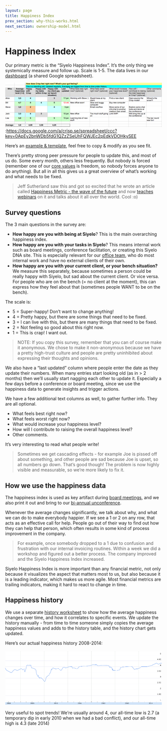 ```yaml
---
layout: page
title: Happiness Index
prev_section: why-this-works.html
next_section: ownership-model.html
---
```


# Happiness Index

Our primary metric is the “Siyelo Happiness Index”. It’s the only thing
we systemically measure and follow up. Scale is 1-5. The data lives in
our [dashboard](dashboard.html) (a shared Google spreadsheet).

![Happiness History](../assets/crisp/HappinessIndex.png "Happiness History"):https://docs.google.com/a/crisp.se/spreadsheet/ccc?key=0ApEy2bnWDb5fdG1QZzZSeUhFQWJEc2pEdkVDOHkySEE

Here’s an [example &
template](https://docs.google.com/a/crisp.se/spreadsheet/ccc?key=0ApEy2bnWDb5fdG1QZzZSeUhFQWJEc2pEdkVDOHkySEE),
feel free to copy & modify as you see fit.

There’s pretty strong peer pressure for people to update this, and most
of us do. Some every month, others less frequently. But nobody is forced
(remember one of our [core values](what-is-siyelo.html) is freedom, so
nobody forces anyone to do anything). But all in all this gives us a
great overview of what’s working and what needs to be fixed.

> Jeff Sutherland saw this and got so excited that he wrote an article
> called [Happiness Metric - the wave of the
> future](http://www.scruminc.com/happiness-metric-wave-of-future) and
> now [teaches webinars](http://www.scruminc.com/happiness_metric/) on
> it and talks about it all over the world. Cool :o)

## Survey questions

The 3 main questions in the survey are:

-   **How happy are you with being at Siyelo**? This is the main
    overarching happiness index.
-   **How happy are you with your tasks in Siyelo**? This means internal
    work such as board meetings, conference facilitation, or creating
    this Siyelo DNA site. This is especially relevant for our [office
    team](office-team.html), who do most internal work and have no
    external clients of their own.
-   **How happy are you with your current client, or your bench
    situation?** We measure this separately, because sometimes a person
    could be really happy with Siyelo, but sad about the current client.
    Or vice versa. For people who are on the bench (= no client at the
    moment), this can express how they feel about that (sometimes people
    WANT to be on the bench).

The scale is:

-   5 = Super-happy! Don’t want to change anything!
-   4 = Pretty happy, but there are some things that need to be fixed.
-   3 = I can live with this, but there are many things that need to
    be fixed.
-   2 = Not feeling so good about this right now.
-   1 = This is crap! I want out.

> NOTE: If you copy this survey, remember that you can of course make it
> anonymous. We chose to make it non-anonymous because we have a pretty
> high-trust culture and people are pretty uninhibited about expressing
> their thoughts and opinions.

We also have a “last updated” column where people enter the date as they
update their numbers. When many entries start looking old (as in &gt; 2
months) then we’ll usually start nagging each other to update it.
Especially a few days before a conference or board meeting, since we use
the happiness data to generate insights and trigger actions.

We have a few additional text columns as well, to gather further info.
They are all optional.

-   What feels best right now?
-   What feels worst right now?
-   What would increase your happiness level?
-   How will I contribute to raising the overall happiness level?
-   Other comments.

It’s very interesting to read what people write!

> Sometimes we get cascading effects - for example Joe is pissed off
> about something, and other people are sad because Joe is upset, so all
> numbers go down. That’s good though! The problem is now highly visible
> and measurable, so we’re more likely to fix it.

## How we use the happiness data

The happiness index is used as key artifact during [board
meetings](board.html), and we also print it out and bring to our
[bi-annual unconference](unconference.html).

Whenever the average changes significantly, we talk about why, and what
we can do to make everybody happier. If we see a 1 or 2 on any row, that
acts as an effective call for help. People go out of their way to find
out how they can help that person, which often results in some kind of
process improvement in the company.

> For example, once somebody dropped to a 1 due to confusion and
> frustration with our internal invoicing routines. Within a week we did
> a workshop and figured out a better process. The company improved and
> the Siyelo Happiness Index increased.

Siyelo Happiness Index is more important than any financial metric, not
only because it visualizes the aspect that matters most to us, but also
because it is a leading indicator, which makes us more agile. Most
financial metrics are trailing indicators, making it hard to react to
change in time.

## Happiness history

We use a separate [history
worksheet](https://docs.google.com/a/crisp.se/spreadsheet/ccc?key=0ApEy2bnWDb5fdG1QZzZSeUhFQWJEc2pEdkVDOHkySEE#gid=3)
to show how the average happiness changes over time, and how it
correlates to specific events. We update the history manually - from
time to time someone simply copies the average happiness values and adds
to the history table, and the history chart gets updated.

Here’s our actual happiness history 2008-2014:

![Happiness History](../assets/crisp/HappinessHistory.png "Happiness History")

Very useful to spot trends! We’re usually around 4, our all-time low is
2.7 (a temporary dip in early 2010 when we had a bad conflict), and our
all-time high is 4.3 (late 2014)
